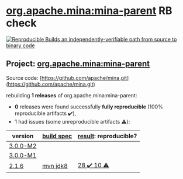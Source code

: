 [org.apache.mina:mina-parent](https://search.maven.org/artifact/org.apache.mina/mina-parent/) RB check
=======

[![Reproducible Builds](https://reproducible-builds.org/images/logos/rb.svg) an independently-verifiable path from source to binary code](https://reproducible-builds.org/)

## Project: [org.apache.mina:mina-parent](https://search.maven.org/artifact/org.apache.mina/mina-parent/)

Source code: [https://github.com/apache/mina.git](https://github.com/apache/mina.git)

rebuilding **1 releases** of org.apache.mina:mina-parent:
- **0** releases were found successfully **fully reproducible** (100% reproducible artifacts :heavy_check_mark:),
- 1 had issues (some unreproducible artifacts :warning:):

| version | [build spec](BUILDSPEC.md) | [result](https://reproducible-builds.org/docs/jvm/): reproducible? |
| -- | --------- | ------ |
| [3.0.0-M2](https://search.maven.org/artifact/org.apache.ftpserver/ftpserver-parent/3.0.0-M2/pom) | | |
| [3.0.0-M1](https://search.maven.org/artifact/org.apache.ftpserver/ftpserver-parent/3.0.0-M1/pom) | | |
| [2.1.6](https://search.maven.org/artifact/org.apache.mina/mina-parent/2.1.6/pom) | [mvn jdk8](mina-2.1.6.buildspec) | [28 :heavy_check_mark:  10 :warning:](mina-parent-2.1.6.buildcompare) |

